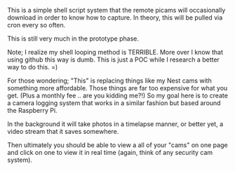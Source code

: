 This is a simple shell script system that the remote picams will occasionally download in order to know how to capture. 
In theory, this will be pulled via cron every so often.

This is still very much in the prototype phase.

Note; I realize my shell looping method is TERRIBLE.  More over I know that using github this way is dumb.  This is just a POC while I research a better way to do this. =)

For those wondering; "This" is replacing things like my Nest cams with something more affordable. Those things are far too expensive for what you get. (Plus a monthly fee .. are you kidding me?!)  So my goal here is to create a camera logging system that works in a similar fashion but based around the Raspberry Pi. 

In the background it will take photos in a timelapse manner, or better yet, a video stream that it saves somewhere.  

Then ultimately you should be able to view a all of your "cams" on one page and click on one to view it in real time (again, think of any security cam system).   

